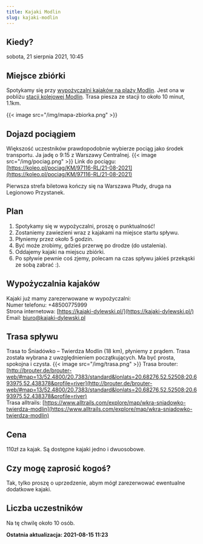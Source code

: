 ```yaml
---
title: Kajaki Modlin
slug: kajaki-modlin
---
```


## Kiedy?
sobota, 21 sierpnia 2021, 10:45

## Miejsce zbiórki
Spotykamy się przy [wypożyczalni kajaków na plaży Modlin](https://www.openstreetmap.org/node/5409544744). Jest ona w pobliżu [stacji kolejowej Modlin](https://www.openstreetmap.org/node/6586706975).
Trasa piesza ze stacji to około 10 minut, 1.1km.

{{< image src="/img/mapa-zbiorka.png" >}}

## Dojazd pociągiem
Większość uczestników prawdopodobnie wybierze pociąg jako środek transportu. Ja jadę o 9:15 z Warszawy Centralnej.
{{< image src="/img/pociag.png" >}}
Link do pociągu: [https://koleo.pl/pociag/KM/97116-RL/21-08-2021](https://koleo.pl/pociag/KM/97116-RL/21-08-2021)

Pierwsza strefa biletowa kończy się na Warszawa Płudy, druga na Legionowo Przystanek.

## Plan
1. Spotykamy się w wypożyczalni, proszę o punktualność!
2. Zostaniemy zawiezieni wraz z kajakami na miejsce startu spływu.
3. Płyniemy przez około 5 godzin.
4. Być może zrobimy, gdzieś przerwę po drodze (do ustalenia).
5. Oddajemy kajaki na miejscu zbiórki.
6. Po spływie pewnie coś zjemy, polecam na czas spływu jakieś przekąski ze sobą zabrać :).

## Wypożyczalnia kajaków
Kajaki już mamy zarezerwowane w wypożyczalni:  
Numer telefonu: +48500775999  
Strona internetowa: [https://kajaki-dylewski.pl/](https://kajaki-dylewski.pl/)  
Email: biuro@kajaki-dylewski.pl

## Trasa spływu
Trasa to Śniadówko – Twierdza Modlin (18 km), płyniemy z prądem. Trasa została wybrana z uwzględnieniem początkujących. Ma być prosta, spokojna i czysta.
{{< image src="/img/trasa.png" >}}
Trasa brouter: [http://brouter.de/brouter-web/#map=13/52.4800/20.7383/standard&lonlats=20.68276,52.52508;20.693975,52.438378&profile=river](http://brouter.de/brouter-web/#map=13/52.4800/20.7383/standard&lonlats=20.68276,52.52508;20.693975,52.438378&profile=river)  
Trasa alltrails: [https://www.alltrails.com/explore/map/wkra-sniadowko-twierdza-modlin](https://www.alltrails.com/explore/map/wkra-sniadowko-twierdza-modlin)

## Cena
110zł za kajak. Są dostępne kajaki jedno i dwuosobowe.

## Czy mogę zaprosić kogoś?
Tak, tylko proszę o uprzedzenie, abym mógł zarezerwować ewentualne dodatkowe kajaki.

## Liczba uczestników
Na tę chwilę około 10 osób.

**Ostatnia aktualizacja: 2021-08-15 11:23**
